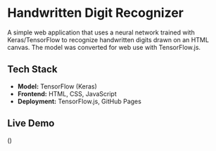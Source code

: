 # Handwritten Digit Recognizer

A simple web application that uses a neural network trained with Keras/TensorFlow to recognize handwritten digits drawn on an HTML canvas. The model was converted for web use with TensorFlow.js.

## Tech Stack
- **Model:** TensorFlow (Keras)
- **Frontend:** HTML, CSS, JavaScript
- **Deployment:** TensorFlow.js, GitHub Pages

## Live Demo
()
